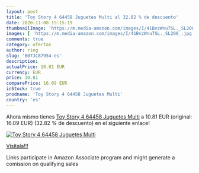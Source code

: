 ```yaml
---
layout: post
title: 'Toy Story 4 64458 Juguetes Multi al 32.82 % de descuento'
date: 2020-11-08 15:15:19
thumbnailImage: 'https://m.media-amazon.com/images/I/41BvzWnu7SL._SL200_.jpg'
images: [ 'https://m.media-amazon.com/images/I/41BvzWnu7SL._SL200_.jpg' ]
comments: true
category: ofertas
author: ring
slug: 'B07JC87954-es'
description:
actualPrice: 10.81 EUR
currency: EUR
price: 10.81
comparePrice: 16.09 EUR
inStock: true
prodname: 'Toy Story 4 64458 Juguetes Multi'
country: 'es'
---
```


Ahora mismo tienes [Toy Story 4 64458 Juguetes Multi](https://www.amazon.es/dp/B07JC87954/?tag=tolees-21) a 10.81 EUR (original: 16.09 EUR) (32.82 %  de descuento) en el siguiente enlace!

[![Toy Story 4 64458 Juguetes Multi](https://m.media-amazon.com/images/I/41BvzWnu7SL._SL200_.jpg)](https://www.amazon.es/dp/B07JC87954/?tag=tolees-21)

[Visítala!!!](https://www.amazon.es/dp/B07JC87954/?tag=tolees-21)

Links participate in Amazon Associate program and might generate a comission on qualifying sales
